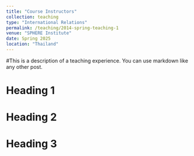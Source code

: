 ```yaml
---
title: "Course Instructors"
collection: teaching
type: "International Relations"
permalink: /teaching/2014-spring-teaching-1
venue: "SPHERE Institute"
date: Spring 2025
location: "Thailand"
---
```


#This is a description of a teaching experience. You can use markdown like any other post.

Heading 1
======

Heading 2
======

Heading 3
======
